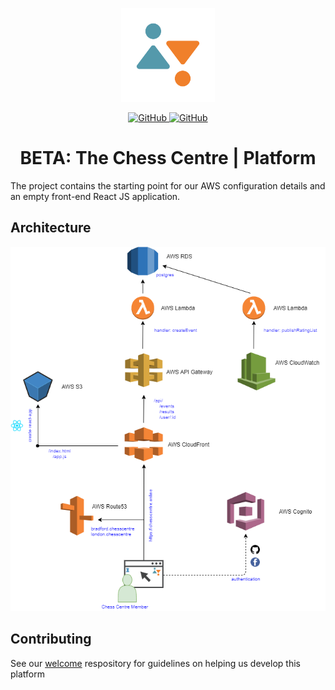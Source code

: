<p align="center">
  <img src="img/bcc-logo.png" width="150" />
    <p align="center">
      <a href="https://github.com/chess-centre/welcome/blob/master/LICENSE">
        <img alt="GitHub" src="https://img.shields.io/github/license/chess-centre/welcome?style=flat">
      </a>
      <a href="https://github.com/chess-centre/welcome/blob/master/CONTRIBUTING.md">
        <img alt="GitHub" src="https://img.shields.io/badge/PRs-welcome-brightgreen.svg?style=flat">
      </a>
  </p>
  <h1 align="center"><strong>BETA:</strong> The Chess Centre | Platform</h1>
</p>
 
The project contains the starting point for our AWS configuration details and an empty front-end React JS application.

## Architecture

<p align="center">
  <img src="img/bcc-architecture.png" />
</p>

## Contributing

See our [welcome](https://github.com/chess-centre/welcome) respository for guidelines on helping us develop this platform
